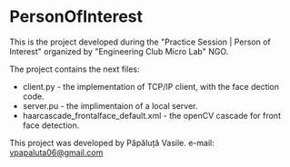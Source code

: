 # PersonOfInterest
This is the project developed during the "Practice Session | Person of Interest" organized by "Engineering Club Micro Lab" NGO.

The project contains the next files:
* client.py - the implementation of TCP/IP client, with the face dection code.
* server.pu - the implimentaion of a local server.
* haarcascade_frontalface_default.xml - the openCV cascade for front face detection.

This project was developed by Păpăluță Vasile.
e-mail: vpapaluta06@gmail.com
